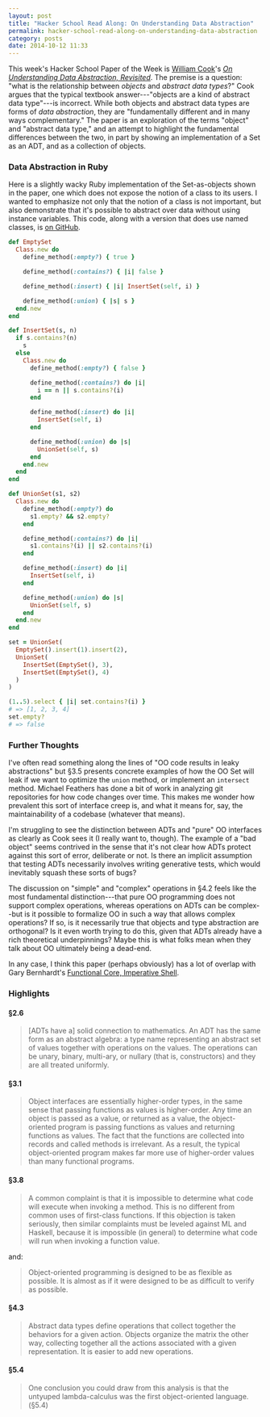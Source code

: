 ```yaml
---
layout: post
title: "Hacker School Read Along: On Understanding Data Abstraction"
permalink: hacker-school-read-along-on-understanding-data-abstraction
category: posts
date: 2014-10-12 11:33
---
```


This week's Hacker School Paper of the Week is [William Cook](http://www.cs.utexas.edu/~wcook/)'s [_On Understanding Data Abstraction, Revisited_](http://www.cs.utexas.edu/~wcook/Drafts/2009/essay.pdf).
The premise is a question: "what is the relationship between _objects_ and _abstract data types_?"
Cook argues that the typical textbook answer---"objects are a kind of abstract data type"---is incorrect.
While both objects and abstract data types are forms of _data abstraction_, they are "fundamentally different and in many ways complementary."
The paper is an exploration of the terms "object" and "abstract data type," and an attempt to highlight the fundamental differences between the two, in part by showing an implementation of a Set as an ADT, and as a collection of objects.

### Data Abstraction in Ruby

Here is a slightly wacky Ruby implementation of the Set-as-objects shown in the paper, one which does not expose the notion of a class to its users.
I wanted to emphasize not only that the notion of a class is not important, but also demonstrate that it's possible to abstract over data without using instance variables.
This code, along with a version that does use named classes, is [on GitHub](https://github.com/bcobb/on_understanding_data_abstraction_revisited-ruby).

```ruby
def EmptySet
  Class.new do
    define_method(:empty?) { true }

    define_method(:contains?) { |i| false }

    define_method(:insert) { |i| InsertSet(self, i) }

    define_method(:union) { |s| s }
  end.new
end

def InsertSet(s, n)
  if s.contains?(n)
    s
  else
    Class.new do
      define_method(:empty?) { false }

      define_method(:contains?) do |i|
        i == n || s.contains?(i)
      end

      define_method(:insert) do |i|
        InsertSet(self, i)
      end

      define_method(:union) do |s|
        UnionSet(self, s)
      end
    end.new
  end
end

def UnionSet(s1, s2)
  Class.new do
    define_method(:empty?) do
      s1.empty? && s2.empty?
    end

    define_method(:contains?) do |i|
      s1.contains?(i) || s2.contains?(i)
    end

    define_method(:insert) do |i|
      InsertSet(self, i)
    end

    define_method(:union) do |s|
      UnionSet(self, s)
    end
  end.new
end

set = UnionSet(
  EmptySet().insert(1).insert(2),
  UnionSet(
    InsertSet(EmptySet(), 3),
    InsertSet(EmptySet(), 4)
  )
)

(1..5).select { |i| set.contains?(i) }
# => [1, 2, 3, 4]
set.empty?
# => false
```

### Further Thoughts

I've often read something along the lines of "OO code results in leaky abstractions" but &#167;3.5 presents concrete examples of how the OO Set will leak if we want to optimize the `union` method, or implement an `intersect` method.
Michael Feathers has done a bit of work in analyzing git repositories for how code changes over time. This makes me wonder how prevalent this sort of interface creep is, and what it means for, say, the maintainability of a codebase (whatever that means).

I'm struggling to see the distinction between ADTs and "pure" OO interfaces as clearly as Cook sees it (I really want to, though).
The example of a "bad object" seems contrived in the sense that it's not clear how ADTs protect against this sort of error, deliberate or not.
Is there an implicit assumption that testing ADTs necessarily involves writing generative tests, which would inevitably squash these sorts of bugs?

The discussion on "simple" and "complex" operations in &#167;4.2 feels like the most fundamental distinction---that pure OO programming does not support complex operations, whereas operations on ADTs can be complex--but is it possible to formalize OO in such a way that allows complex operations?
If so, is it necessarily true that objects and type abstraction are orthogonal?
Is it even worth trying to do this, given that ADTs already have a rich theoretical underpinnings?
Maybe this is what folks mean when they talk about OO ultimately being a dead-end.

In any case, I think this paper (perhaps obviously) has a lot of overlap with Gary Bernhardt's [Functional Core, Imperative Shell](https://www.destroyallsoftware.com/talks/boundaries).

### Highlights

#### &#167;2.6

> [ADTs have a] solid connection to mathematics.
An ADT has the same form as an abstract algebra: a type name representing an abstract set of values together with operations on the values.
The operations can be unary, binary, multi-ary, or nullary (that is, constructors) and they are all treated uniformly.

#### &#167;3.1

> Object interfaces are essentially higher-order types, in the same sense that passing functions as values is higher-order.
Any time an object is passed as a value, or returned as a value, the object-oriented program is passing functions as values and returning functions as values.
The fact that the functions are collected into records and called methods is irrelevant.
As a result, the typical object-oriented program makes far more use of higher-order values than many functional programs.

#### &#167;3.8

> A common complaint is that it is impossible to determine what code will execute when invoking a method.
This is no different from common uses of first-class functions.
If this objection is taken seriously, then similar complaints must be leveled against ML and Haskell, because it is impossible (in general) to determine what code will run when invoking a function value.

and:

> Object-oriented programming is designed to be as flexible as possible.
It is almost as if it were designed to be as difficult to verify as possible.

#### &#167;4.3

> Abstract data types define operations that collect together the behaviors for a given action.
Objects organize the matrix the other way, collecting together all the actions associated with a given representation.
It is easier to add new operations.

#### &#167;5.4

> One conclusion you could draw from this analysis is that the untyuped lambda-calculus was the first object-oriented language. (&#167;5.4)

